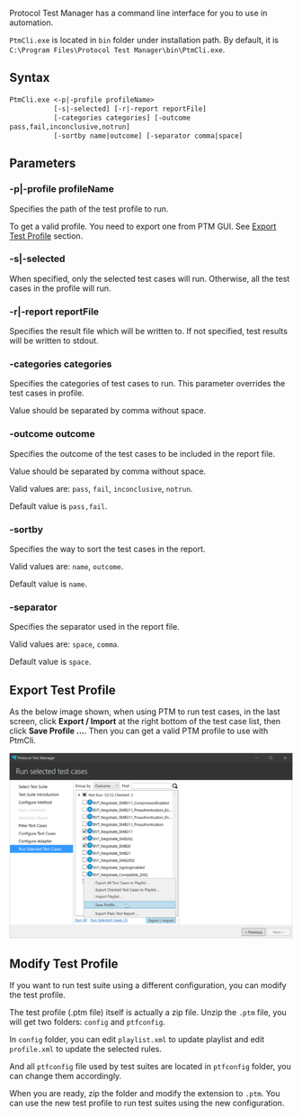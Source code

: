 Protocol Test Manager has a command line interface for you to use in automation.

`PtmCli.exe` is located in `bin` folder under installation path. By default, it is `C:\Program Files\Protocol Test Manager\bin\PtmCli.exe`.

## Syntax

```
PtmCli.exe <-p|-profile profileName>
           [-s|-selected] [-r|-report reportFile]
           [-categories categories] [-outcome pass,fail,inconclusive,notrun]
           [-sortby name|outcome] [-separator comma|space]
```

## Parameters

### -p|-profile profileName

Specifies the path of the test profile to run.

To get a valid profile. You need to export one from PTM GUI. See [Export Test Profile](#export-test-profile) section.

### -s|-selected

When specified, only the selected test cases will run. Otherwise, all the test cases in the profile will run.

### -r|-report reportFile

Specifies the result file which will be written to. If not specified, test results will be written to stdout.

### -categories categories

Specifies the categories of test cases to run. This parameter overrides the test cases in profile.

Value should be separated by comma without space.

### -outcome outcome

Specifies the outcome of the test cases to be included in the report file.

Value should be separated by comma without space.

Valid values are: `pass`, `fail`, `inconclusive`, `notrun`.

Default value is `pass,fail`.

### -sortby

Specifies the way to sort the test cases in the report.

Valid values are: `name`, `outcome`.

Default value is `name`.

### -separator

Specifies the separator used in the report file.

Valid values are: `space`, `comma`.

Default value is `space`.

## Export Test Profile

As the below image shown, when using PTM to run test cases, in the last screen, click **Export / Import** at the right bottom of the test case list, then click **Save Profile ...**. Then you can get a valid PTM profile to use with PtmCli.

![Save a profile in PTM](./images/save-profile.png)

## Modify Test Profile

If you want to run test suite using a different configuration, you can modify the test profile.

The test profile (.ptm file) itself is actually a zip file. Unzip the `.ptm` file, you will get two folders: `config` and `ptfconfig`.

In `config` folder, you can edit `playlist.xml` to update playlist and edit `profile.xml` to update the selected rules.

And all `ptfconfig` file used by test suites are located in `ptfconfig` folder, you can change them accordingly.

When you are ready, zip the folder and modify the extension to `.ptm`. You can use the new test profile to run test suites using the new configuration.
